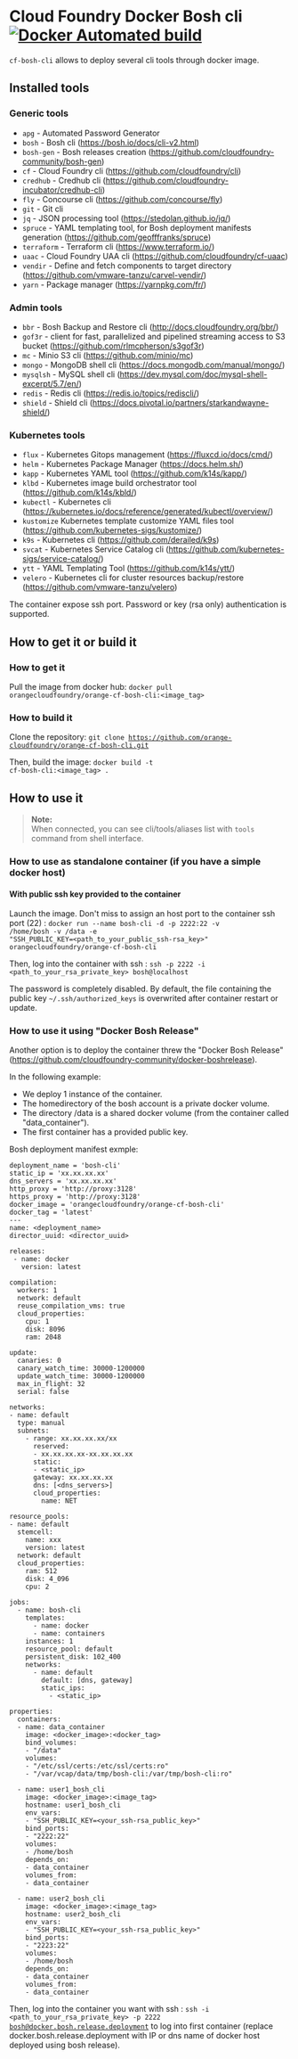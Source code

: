 # Cloud Foundry Docker Bosh cli [![Docker Automated build](build_automated.svg)](https://github.com/orange-cloudfoundry/orange-cf-bosh-cli/pkgs/container/orange-cf-bosh-cli)
`cf-bosh-cli` allows to deploy several cli tools through docker image.

## Installed tools

### Generic tools
* `apg` - Automated Password Generator
* `bosh` - Bosh cli (https://bosh.io/docs/cli-v2.html)
* `bosh-gen` - Bosh releases creation (https://github.com/cloudfoundry-community/bosh-gen)
* `cf` - Cloud Foundry cli (https://github.com/cloudfoundry/cli)
* `credhub` - Credhub cli (https://github.com/cloudfoundry-incubator/credhub-cli)
* `fly` - Concourse cli (https://github.com/concourse/fly)
* `git` - Git cli
* `jq` - JSON processing tool (https://stedolan.github.io/jq/)
* `spruce` - YAML templating tool, for Bosh deployment manifests generation (https://github.com/geofffranks/spruce)
* `terraform` - Terraform cli (https://www.terraform.io/)
* `uaac` - Cloud Foundry UAA cli (https://github.com/cloudfoundry/cf-uaac)
* `vendir` - Define and fetch components to target directory (https://github.com/vmware-tanzu/carvel-vendir/)
* `yarn` - Package manager (https://yarnpkg.com/fr/)

### Admin tools
* `bbr` - Bosh Backup and Restore cli (http://docs.cloudfoundry.org/bbr/)
* `gof3r` - client for fast, parallelized and pipelined streaming access to S3 bucket (https://github.com/rlmcpherson/s3gof3r)
* `mc` - Minio S3 cli (https://github.com/minio/mc)
* `mongo` - MongoDB shell cli (https://docs.mongodb.com/manual/mongo/)
* `mysqlsh` - MySQL shell cli (https://dev.mysql.com/doc/mysql-shell-excerpt/5.7/en/)
* `redis` - Redis cli (https://redis.io/topics/rediscli/)
* `shield` - Shield cli (https://docs.pivotal.io/partners/starkandwayne-shield/)

### Kubernetes tools
* `flux` - Kubernetes Gitops management (https://fluxcd.io/docs/cmd/)
* `helm` - Kubernetes Package Manager (https://docs.helm.sh/)
* `kapp` - Kubernetes YAML tool (https://github.com/k14s/kapp/)
* `klbd` - Kubernetes image build orchestrator tool (https://github.com/k14s/kbld/)
* `kubectl` - Kubernetes cli (https://kubernetes.io/docs/reference/generated/kubectl/overview/)
* `kustomize` Kubernetes template customize YAML files tool (https://github.com/kubernetes-sigs/kustomize/)
* `k9s` - Kubernetes cli (https://github.com/derailed/k9s)
* `svcat` - Kubernetes Service Catalog cli (https://github.com/kubernetes-sigs/service-catalog/)
* `ytt` - YAML Templating Tool (https://github.com/k14s/ytt/)
* `velero` - Kubernetes cli for cluster resources backup/restore (https://github.com/vmware-tanzu/velero)

The container expose ssh port. Password or key (rsa only) authentication is supported.

## How to get it or build it

### How to get it
Pull the image from docker hub: <code>docker pull orangecloudfoundry/orange-cf-bosh-cli:<image_tag></code>

### How to build it
Clone the repository: <code>git clone https://github.com/orange-cloudfoundry/orange-cf-bosh-cli.git</code>

Then, build the image: <code>docker build -t cf-bosh-cli:<image_tag> .</code>

## How to use it

>**Note:**  
> When connected, you can see cli/tools/aliases list with `tools` command from shell interface.

### How to use as standalone container (if you have a simple docker host)

#### With public ssh key provided to the container

Launch the image. Don't miss to assign an host port to the container ssh port (22) :
<code>docker run --name bosh-cli -d -p 2222:22 -v /home/bosh -v /data -e "SSH_PUBLIC_KEY=<path_to_your_public_ssh-rsa_key>" orangecloudfoundry/orange-cf-bosh-cli</code>

Then, log into the container with ssh : <code>ssh -p 2222 -i <path_to_your_rsa_private_key> bosh@localhost</code>

The password is completely disabled. By default, the file containing the public key <code>~/.ssh/authorized_keys</code> is overwrited after container restart or update.

### How to use it using "Docker Bosh Release"
Another option is to deploy the container threw the "Docker Bosh Release" (https://github.com/cloudfoundry-community/docker-boshrelease).

In the following example:
* We deploy 1 instance of the container.
* The homedirectory of the bosh account is a private docker volume.
* The directory /data is a shared docker volume (from the container called "data_container").
* The first container has a provided public key.

Bosh deployment manifest exmple:

```
deployment_name = 'bosh-cli'
static_ip = 'xx.xx.xx.xx'
dns_servers = 'xx.xx.xx.xx'
http_proxy = 'http://proxy:3128'
https_proxy = 'http://proxy:3128'
docker_image = 'orangecloudfoundry/orange-cf-bosh-cli'
docker_tag = 'latest'
---
name: <deployment_name>
director_uuid: <director_uuid>

releases:
 - name: docker
   version: latest

compilation:
  workers: 1
  network: default
  reuse_compilation_vms: true
  cloud_properties:
    cpu: 1
    disk: 8096
    ram: 2048

update:
  canaries: 0
  canary_watch_time: 30000-1200000
  update_watch_time: 30000-1200000
  max_in_flight: 32
  serial: false

networks:
- name: default
  type: manual
  subnets:
    - range: xx.xx.xx.xx/xx
      reserved:
      - xx.xx.xx.xx-xx.xx.xx.xx
      static:
      - <static_ip>
      gateway: xx.xx.xx.xx
      dns: [<dns_servers>]
      cloud_properties:
        name: NET

resource_pools:
- name: default
  stemcell:
    name: xxx
    version: latest
  network: default
  cloud_properties:
    ram: 512
    disk: 4_096
    cpu: 2

jobs:
  - name: bosh-cli
    templates:
      - name: docker
      - name: containers
    instances: 1
    resource_pool: default
    persistent_disk: 102_400
    networks:
      - name: default
        default: [dns, gateway]
        static_ips:
          - <static_ip>

properties:
  containers:
  - name: data_container
    image: <docker_image>:<docker_tag>
    bind_volumes:
    - "/data"
    volumes:
    - "/etc/ssl/certs:/etc/ssl/certs:ro"
    - "/var/vcap/data/tmp/bosh-cli:/var/tmp/bosh-cli:ro"

  - name: user1_bosh_cli
    image: <docker_image>:<image_tag>
    hostname: user1_bosh_cli
    env_vars:
    - "SSH_PUBLIC_KEY=<your_ssh-rsa_public_key>"
    bind_ports:
    - "2222:22"
    volumes:
    - /home/bosh
    depends_on:
    - data_container
    volumes_from:
    - data_container

  - name: user2_bosh_cli
    image: <docker_image>:<image_tag>
    hostname: user2_bosh_cli
    env_vars:
    - "SSH_PUBLIC_KEY=<your_ssh-rsa_public_key>"
    bind_ports:
    - "2223:22"
    volumes:
    - /home/bosh
    depends_on:
    - data_container
    volumes_from:
    - data_container
```

Then, log into the container you want with ssh : <code>ssh -i <path_to_your_rsa_private_key> -p 2222 bosh@docker.bosh.release.deployment</code> to log into first container (replace docker.bosh.release.deployment with IP or dns name of docker host deployed using bosh release).